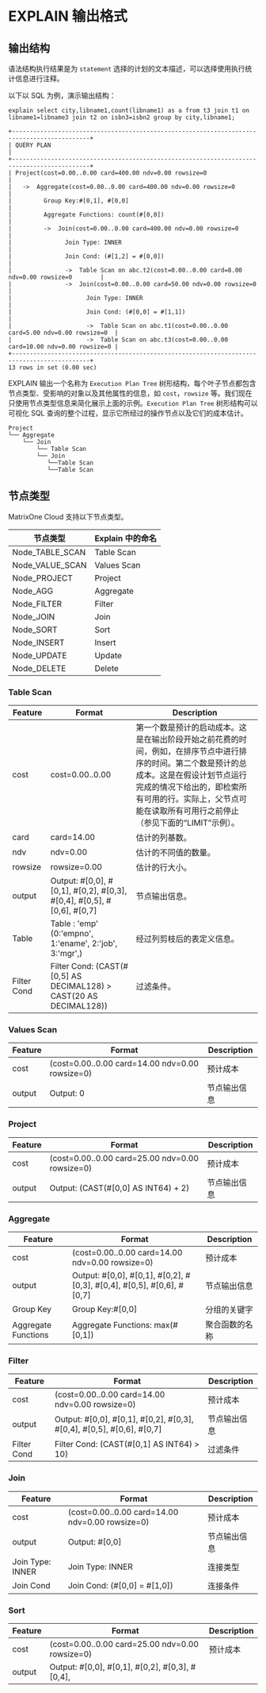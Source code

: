 # EXPLAIN 输出格式

## 输出结构

语法结构执行结果是为 `statement` 选择的计划的文本描述，可以选择使用执行统计信息进行注释。

以下以 SQL 为例，演示输出结构：

```
explain select city,libname1,count(libname1) as a from t3 join t1 on libname1=libname3 join t2 on isbn3=isbn2 group by city,libname1;
```

```
+--------------------------------------------------------------------------------------------+
| QUERY PLAN                                                                                 |
+--------------------------------------------------------------------------------------------+
| Project(cost=0.00..0.00 card=400.00 ndv=0.00 rowsize=0                                     |
|   ->  Aggregate(cost=0.00..0.00 card=400.00 ndv=0.00 rowsize=0                             |
|         Group Key:#[0,1], #[0,0]                                                           |
|         Aggregate Functions: count(#[0,0])                                                 |
|         ->  Join(cost=0.00..0.00 card=400.00 ndv=0.00 rowsize=0                            |
|               Join Type: INNER                                                             |
|               Join Cond: (#[1,2] = #[0,0])                                                 |
|               ->  Table Scan on abc.t2(cost=0.00..0.00 card=8.00 ndv=0.00 rowsize=0        |
|               ->  Join(cost=0.00..0.00 card=50.00 ndv=0.00 rowsize=0                       |
|                     Join Type: INNER                                                       |
|                     Join Cond: (#[0,0] = #[1,1])                                           |
|                     ->  Table Scan on abc.t1(cost=0.00..0.00 card=5.00 ndv=0.00 rowsize=0  |
|                     ->  Table Scan on abc.t3(cost=0.00..0.00 card=10.00 ndv=0.00 rowsize=0 |
+--------------------------------------------------------------------------------------------+
13 rows in set (0.00 sec)
```

EXPLAIN 输出一个名称为 `Execution Plan Tree` 树形结构，每个叶子节点都包含节点类型、受影响的对象以及其他属性的信息，如 `cost`，`rowsize` 等。我们现在只使用节点类型信息来简化展示上面的示例。`Execution Plan Tree` 树形结构可以可视化 SQL 查询的整个过程，显示它所经过的操作节点以及它们的成本估计。

```
Project
└── Aggregate
    └── Join
        └── Table Scan
        └── Join
           └──Table Scan
           └──Table Scan
```

## 节点类型

MatrixOne Cloud 支持以下节点类型。

| 节点类型       | Explain 中的命名 |
| --------------- | --------------- |
| Node_TABLE_SCAN | Table Scan      |
| Node_VALUE_SCAN | Values Scan     |
| Node_PROJECT    | Project         |
| Node_AGG        | Aggregate       |
| Node_FILTER     | Filter          |
| Node_JOIN       | Join            |
| Node_SORT       | Sort            |
| Node_INSERT     | Insert          |
| Node_UPDATE     | Update          |
| Node_DELETE     | Delete          |

### Table Scan

| Feature    | Format                                                      | Description                                                  |
| ----------- | ------------------------------------------------------------ | ------------------------------------------------------------ |
| cost        | cost=0.00..0.00                                              | 第一个数是预计的启动成本。这是在输出阶段开始之前花费的时间，例如，在排序节点中进行排序的时间。第二个数是预计的总成本。这是在假设计划节点运行完成的情况下给出的，即检索所有可用的行。实际上，父节点可能在读取所有可用行之前停止（参见下面的“LIMIT”示例）。 |
| card        | card=14.00                                                   | 估计的列基数。                                              |
| ndv         | ndv=0.00                                                     | 估计的不同值的数量。                                       |
| rowsize     | rowsize=0.00                                                 | 估计的行大小。                                              |
| output      | Output: #[0,0], #[0,1], #[0,2], #[0,3], #[0,4], #[0,5], #[0,6], #[0,7] | 节点输出信息。                                              |
| Table       | Table : 'emp' (0:'empno', 1:'ename', 2:'job', 3:'mgr',)      | 经过列剪枝后的表定义信息。                                  |
| Filter Cond | Filter Cond: (CAST(#[0,5] AS DECIMAL128) > CAST(20 AS DECIMAL128)) | 过滤条件。                                                  |

### Values Scan

| Feature | Format                                          | Description          |
| -------- | ----------------------------------------------- | --------------------- |
| cost     | (cost=0.00..0.00 card=14.00 ndv=0.00 rowsize=0) | 预计成本               |
| output   | Output: 0                                       | 节点输出信息         |

### Project

| Feature | Format                                          | Description          |
| -------- | ----------------------------------------------- | --------------------- |
| cost     | (cost=0.00..0.00 card=25.00 ndv=0.00 rowsize=0) | 预计成本               |
| output   | Output: (CAST(#[0,0] AS INT64) + 2)             | 节点输出信息         |

### Aggregate

| Feature            | Format                                                     | Description          |
| ------------------- | ------------------------------------------------------------ | --------------------- |
| cost                | (cost=0.00..0.00 card=14.00 ndv=0.00 rowsize=0)              | 预计成本               |
| output              | Output: #[0,0], #[0,1], #[0,2], #[0,3], #[0,4], #[0,5], #[0,6], #[0,7] | 节点输出信息         |
| Group Key           | Group Key:#[0,0]                                             | 分组的关键字        |
| Aggregate Functions | Aggregate Functions: max(#[0,1])                             | 聚合函数的名称    |

### Filter

| Feature    | Format                                                      | Description          |
| ----------- | ------------------------------------------------------------ | --------------------- |
| cost        | (cost=0.00..0.00 card=14.00 ndv=0.00 rowsize=0)              | 预计成本               |
| output      | Output: #[0,0], #[0,1], #[0,2], #[0,3], #[0,4], #[0,5], #[0,6], #[0,7] | 节点输出信息         |
| Filter Cond | Filter Cond: (CAST(#[0,1] AS INT64) > 10)                    | 过滤条件              |

### Join

| Feature         | Format                                          | Description          |
| ---------------- | ----------------------------------------------- | --------------------- |
| cost             | (cost=0.00..0.00 card=14.00 ndv=0.00 rowsize=0) | 预计成本               |
| output           | Output: #[0,0]                                  | 节点输出信息         |
| Join Type: INNER | Join Type: INNER                                | 连接类型              |
| Join Cond        | Join Cond: (#[0,0] = #[1,0])                    | 连接条件              |

### Sort

| Feature | Format                                                      | Description          |
| -------- | ------------------------------------------------------------ | --------------------- |
| cost     | (cost=0.00..0.00 card=25.00 ndv=0.00 rowsize=0)              | 预计成本               |
| output   | Output: #[0,0], #[0,1], #[0,2], #[0,3], #[0,4],
